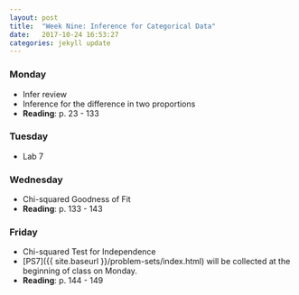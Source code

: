 ```yaml
---
layout: post
title:  "Week Nine: Inference for Categorical Data"
date:   2017-10-24 16:53:27
categories: jekyll update
---
```


### Monday
- Infer review
- Inference for the difference in two proportions
- **Reading**: p. 23 - 133
    
### Tuesday
- Lab 7

### Wednesday
- Chi-squared Goodness of Fit
- **Reading**: p. 133 - 143

### Friday
- Chi-squared Test for Independence
- [PS7]({{ site.baseurl }}/problem-sets/index.html) will be collected at the beginning of class on Monday.
- **Reading**: p. 144 - 149